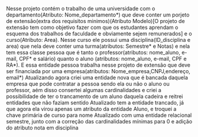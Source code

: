 Nesse projeto contém o trabalho de uma universidade com o departamento(Atributo: Nome_departamento*) que deve conter um porjeto de extensão(extra dos requisitos minimos)(Atributo Modelo)[O projeto de extensão tem como objetivo fazer com que os estudantes aprendam o esquema dos trabalhos de faculdade e obviamente sejem remunerados] e o curso(Atributo: Area). 
Nesse curso ele possui uma disciplina(ID_disciplina e area) que nela deve conter uma turma(atributos: Semestre* e Notas) e nela tem essa classe pessoa que é tanto o professor(atributos: nome_aluno, e-mail, CPF* e salário) quanto o aluno (atributos: nome_aluno, e-mail, CPF e RA*). 
E essa entidade pessoa trabalha nesse projeto de extensão que deve ser financiada por uma empresa(atributos: Nome_empresa,CNPJ,endereço, email*)
Atualizando agora criei uma entidade nova que é bancada daquela empresa que pode contratar a pessoa sendo ela ou não o aluno ou professor, aém disso consertei algumas cardinalidades e criei a possibilidade de ter o trancamento de um aluno daquela cadeira e reitrei entidades que não faziam sentido
Atualizado tem a entidade trancado, já que agora ela virou apenas um atributo da entidade Aluno, e troquei a chave primária de curso para nome
Atualizado com uma entidade relacional semestre, junto com a correção das cardinalidades mínimas para 0 e adição do atributo nota em disciplina
